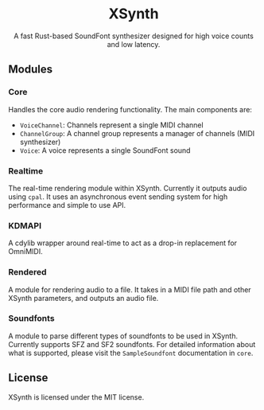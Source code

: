 <h1 align="center">XSynth</h1>
<p align="center">A fast Rust-based SoundFont synthesizer designed for high voice counts and low latency.</p>

## Modules

### Core
Handles the core audio rendering functionality.
The main components are:
- `VoiceChannel`: Channels represent a single MIDI channel
- `ChannelGroup`: A channel group represents a manager of channels (MIDI synthesizer)
- `Voice`: A voice represents a single SoundFont sound

### Realtime
The real-time rendering module within XSynth. Currently it outputs audio using `cpal`.
It uses an asynchronous event sending system for high performance and simple to use API.

### KDMAPI
A cdylib wrapper around real-time to act as a drop-in replacement for OmniMIDI.

### Rendered
A module for rendering audio to a file.
It takes in a MIDI file path and other XSynth parameters, and outputs an audio file.

### Soundfonts
A module to parse different types of soundfonts to be used in XSynth.
Currently supports SFZ and SF2 soundfonts. For detailed information about
what is supported, please visit the `SampleSoundfont` documentation in `core`.

## License

XSynth is licensed under the MIT license.
